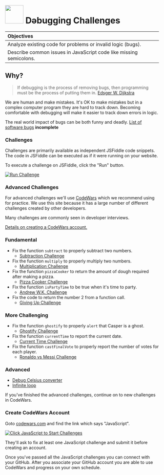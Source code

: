 # <img src="https://cloud.githubusercontent.com/assets/7833470/10423298/ea833a68-7079-11e5-84f8-0a925ab96893.png" width="60"> Dǝbugging Challenges

| Objectives |
| :--- |
| Analyze existing code for problems or invalid logic (bugs). |
| Describe common issues in JavaScript code like missing semicolons. |

## Why?

> If debugging is the process of removing bugs, then programming must be the process of putting them in. <a href="https://en.wikiquote.org/wiki/Programming#Debugging" target="_blank">Edsger W. Dijkstra</a>

We are human and make mistakes. It's OK to make mistakes but in a complex computer program they are hard to track down. Becoming comfortable with debugging will make it easier to track down errors in logic.

The real world impact of bugs can be both funny and deadly. <a href="https://en.wikipedia.org/wiki/List_of_software_bugs" target="_blank">List of software bugs</a> **incomplete**

### Challenges

Challenges are primarily available as independent JSFiddle code snippets. The code in JSFiddle can be executed as if it were running on your website.

To execute a challenge on JSFiddle, click the "Run" button.

<a href="http://jsfiddle.net" target="_blank"><img src="https://cloud.githubusercontent.com/assets/1329385/10594818/bfc44ff8-7685-11e5-8b6a-dadc6f2d6fa5.png" alt="Run Challenge"></a>

### Advanced Challenges

For advanced challenges we'll use <a href="http://www.codewars.com/" target="_blank">CodeWars</a> which we recommend using for practice. We use this site because it has a large number of different challenges created by other developers.

Many challenges are commonly seen in developer interviews.

[Details on creating a CodeWars account.](#create-codewars-account)

### Fundamental
* Fix the function `subtract` to properly subtract two numbers.
  * <a href="http://jsfiddle.net/eerwitt/wwp7L069/" target="_blank">Subtraction Challenge</a>
* Fix the function `multiply` to properly multiply two numbers.
  * <a href="http://jsfiddle.net/eerwitt/8p27eo1r/" target="_blank">Multiplication Challenge</a>
* Fix the function `pizzaCooker` to return the amount of dough required after making a pizza.
  * <a href="http://jsfiddle.net/eerwitt/6umogevv/" target="_blank">Pizza Cooker Challenge</a>
* Fix the function `isPartyTime` to be true when it's time to party.
  * <a href="http://jsfiddle.net/eerwitt/oLLmbfrk/" target="_blank">Andrew W.K. Challenge</a>
* Fix the code to return the number 2 from a function call.
  * <a href="http://jsfiddle.net/eerwitt/2rvpLw66/" target="_blank">Giving Up Challenge</a>

### More Challenging
* Fix the function `ghostify` to properly `alert` that Casper is a ghost.
  * <a href="http://jsfiddle.net/eerwitt/64uwoz3y/" target="_blank">Ghostify Challenge</a>
* Fix the function `currentTime` to report the current date.
  * <a href="http://jsfiddle.net/eerwitt/2uxcrhwo/" target="_blank">Current Time Challenge</a>
* Fix the function `castFinalVote` to properly report the number of votes for each player.
  * <a href="http://jsfiddle.net/eerwitt/fyr23kg6/" target="_blank">Ronaldo vs Messi Challenge</a>

### Advanced
* <a href="http://www.codewars.com/kata/grasshopper-debug" target="_blank">Debug Celsius converter</a>
* <a href="http://www.codewars.com/kata/unfinished-loop-bug-fixing-number-1/" target="_blank">Infinite loop</a>

If you've finished the advanced challenges, continue on to new challenges in CodeWars.


### Create CodeWars Account

Goto <a href="http://www.codewars.com/" target="_blank">codewars.com</a> and find the link which says "JavaScript".

<a href="http://www.codewars.com" target="_blank"><img src="https://cloud.githubusercontent.com/assets/1329385/10649783/b8534ed8-77fa-11e5-9d58-23c9a57361c2.png" alt="Click JavaScript to Start Challenges"></a>

They'll ask to fix at least one JavaScript challenge and submit it before creating an account.

Once you've passed all the JavaScript challenges you can connect with your GitHub. After you associate your GitHub account you are able to use CodeWars and progress on your own schedule.
